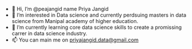 - 👋 Hi, I’m @peajangid name Priya Jangid
- 👀 I’m interested in Data science and currently perdsuing masters in data science from Manipal academy of higher education.
- 🌱 I’m currently learning core data science skills to create a promissing carrer in data science industry.
- 📫 You can main me on priyajangid.data@gmail.com


<!---
peajangid/peajangid is a ✨ special ✨ repository because its `README.md` (this file) appears on your GitHub profile.
You can click the Preview link to take a look at your changes.
--->
